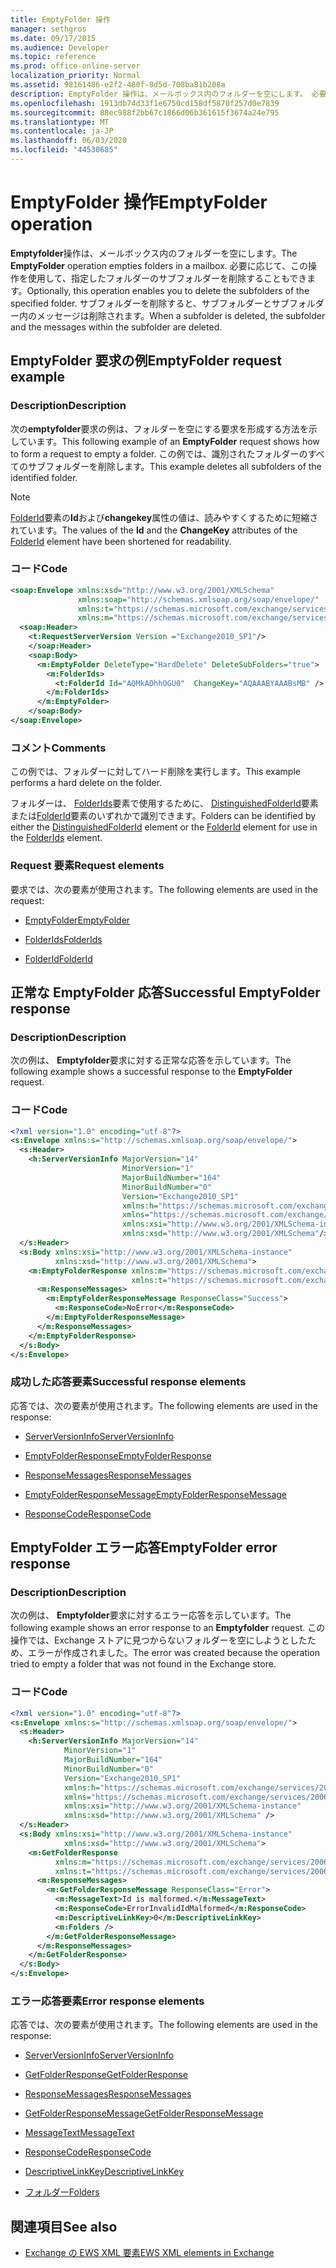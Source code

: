 ```yaml
---
title: EmptyFolder 操作
manager: sethgros
ms.date: 09/17/2015
ms.audience: Developer
ms.topic: reference
ms.prod: office-online-server
localization_priority: Normal
ms.assetid: 98161486-e2f2-480f-8d5d-708ba81b208a
description: EmptyFolder 操作は、メールボックス内のフォルダーを空にします。 必要に応じて、この操作を使用して、指定したフォルダーのサブフォルダーを削除することもできます。 サブフォルダーを削除すると、サブフォルダーとサブフォルダー内のメッセージは削除されます。
ms.openlocfilehash: 1913db74d33f1e6750cd158df5870f257d0e7839
ms.sourcegitcommit: 88ec988f2bb67c1866d06b361615f3674a24e795
ms.translationtype: MT
ms.contentlocale: ja-JP
ms.lasthandoff: 06/03/2020
ms.locfileid: "44530685"
---
```

# <a name="emptyfolder-operation"></a><span data-ttu-id="0c977-105">EmptyFolder 操作</span><span class="sxs-lookup"><span data-stu-id="0c977-105">EmptyFolder operation</span></span>

<span data-ttu-id="0c977-106">**Emptyfolder**操作は、メールボックス内のフォルダーを空にします。</span><span class="sxs-lookup"><span data-stu-id="0c977-106">The **EmptyFolder** operation empties folders in a mailbox.</span></span> <span data-ttu-id="0c977-107">必要に応じて、この操作を使用して、指定したフォルダーのサブフォルダーを削除することもできます。</span><span class="sxs-lookup"><span data-stu-id="0c977-107">Optionally, this operation enables you to delete the subfolders of the specified folder.</span></span> <span data-ttu-id="0c977-108">サブフォルダーを削除すると、サブフォルダーとサブフォルダー内のメッセージは削除されます。</span><span class="sxs-lookup"><span data-stu-id="0c977-108">When a subfolder is deleted, the subfolder and the messages within the subfolder are deleted.</span></span> 
  
## <a name="emptyfolder-request-example"></a><span data-ttu-id="0c977-109">EmptyFolder 要求の例</span><span class="sxs-lookup"><span data-stu-id="0c977-109">EmptyFolder request example</span></span>

### <a name="description"></a><span data-ttu-id="0c977-110">Description</span><span class="sxs-lookup"><span data-stu-id="0c977-110">Description</span></span>

<span data-ttu-id="0c977-111">次の**emptyfolder**要求の例は、フォルダーを空にする要求を形成する方法を示しています。</span><span class="sxs-lookup"><span data-stu-id="0c977-111">This following example of an **EmptyFolder** request shows how to form a request to empty a folder.</span></span> <span data-ttu-id="0c977-112">この例では、識別されたフォルダーのすべてのサブフォルダーを削除します。</span><span class="sxs-lookup"><span data-stu-id="0c977-112">This example deletes all subfolders of the identified folder.</span></span> 
  
> [!NOTE]
> <span data-ttu-id="0c977-113">[FolderId](folderid.md)要素の**Id**および**changekey**属性の値は、読みやすくするために短縮されています。</span><span class="sxs-lookup"><span data-stu-id="0c977-113">The values of the **Id** and the **ChangeKey** attributes of the [FolderId](folderid.md) element have been shortened for readability.</span></span> 
  
### <a name="code"></a><span data-ttu-id="0c977-114">コード</span><span class="sxs-lookup"><span data-stu-id="0c977-114">Code</span></span>

```XML
<soap:Envelope xmlns:xsd="http://www.w3.org/2001/XMLSchema"
               xmlns:soap="http://schemas.xmlsoap.org/soap/envelope/"
               xmlns:t="https://schemas.microsoft.com/exchange/services/2006/types"
               xmlns:m="https://schemas.microsoft.com/exchange/services/2006/messages">
  <soap:Header>
    <t:RequestServerVersion Version ="Exchange2010_SP1"/>
    </soap:Header>
    <soap:Body>
      <m:EmptyFolder DeleteType="HardDelete" DeleteSubFolders="true">
        <m:FolderIds>
          <t:FolderId Id="AQMkADhhOGU0"  ChangeKey="AQAAABYAAABsMB" />
        </m:FolderIds>
      </m:EmptyFolder>
    </soap:Body>
</soap:Envelope>

```

### <a name="comments"></a><span data-ttu-id="0c977-115">コメント</span><span class="sxs-lookup"><span data-stu-id="0c977-115">Comments</span></span>

<span data-ttu-id="0c977-116">この例では、フォルダーに対してハード削除を実行します。</span><span class="sxs-lookup"><span data-stu-id="0c977-116">This example performs a hard delete on the folder.</span></span>
  
<span data-ttu-id="0c977-117">フォルダーは、 [FolderIds](folderids.md)要素で使用するために、 [DistinguishedFolderId](distinguishedfolderid.md)要素または[FolderId](folderid.md)要素のいずれかで識別できます。</span><span class="sxs-lookup"><span data-stu-id="0c977-117">Folders can be identified by either the [DistinguishedFolderId](distinguishedfolderid.md) element or the [FolderId](folderid.md) element for use in the [FolderIds](folderids.md) element.</span></span> 
  
### <a name="request-elements"></a><span data-ttu-id="0c977-118">Request 要素</span><span class="sxs-lookup"><span data-stu-id="0c977-118">Request elements</span></span>

<span data-ttu-id="0c977-119">要求では、次の要素が使用されます。</span><span class="sxs-lookup"><span data-stu-id="0c977-119">The following elements are used in the request:</span></span>
  
- [<span data-ttu-id="0c977-120">EmptyFolder</span><span class="sxs-lookup"><span data-stu-id="0c977-120">EmptyFolder</span></span>](emptyfolder.md)
    
- [<span data-ttu-id="0c977-121">FolderIds</span><span class="sxs-lookup"><span data-stu-id="0c977-121">FolderIds</span></span>](folderids.md)
    
- [<span data-ttu-id="0c977-122">FolderId</span><span class="sxs-lookup"><span data-stu-id="0c977-122">FolderId</span></span>](folderid.md)
    
## <a name="successful-emptyfolder-response"></a><span data-ttu-id="0c977-123">正常な EmptyFolder 応答</span><span class="sxs-lookup"><span data-stu-id="0c977-123">Successful EmptyFolder response</span></span>

### <a name="description"></a><span data-ttu-id="0c977-124">Description</span><span class="sxs-lookup"><span data-stu-id="0c977-124">Description</span></span>

<span data-ttu-id="0c977-125">次の例は、 **Emptyfolder**要求に対する正常な応答を示しています。</span><span class="sxs-lookup"><span data-stu-id="0c977-125">The following example shows a successful response to the **EmptyFolder** request.</span></span> 
  
### <a name="code"></a><span data-ttu-id="0c977-126">コード</span><span class="sxs-lookup"><span data-stu-id="0c977-126">Code</span></span>

```XML
<?xml version="1.0" encoding="utf-8"?>
<s:Envelope xmlns:s="http://schemas.xmlsoap.org/soap/envelope/">
  <s:Header>
    <h:ServerVersionInfo MajorVersion="14" 
                         MinorVersion="1" 
                         MajorBuildNumber="164" 
                         MinorBuildNumber="0" 
                         Version="Exchange2010_SP1"
                         xmlns:h="https://schemas.microsoft.com/exchange/services/2006/types"
                         xmlns="https://schemas.microsoft.com/exchange/services/2006/types"
                         xmlns:xsi="http://www.w3.org/2001/XMLSchema-instance"
                         xmlns:xsd="http://www.w3.org/2001/XMLSchema"/>
  </s:Header>
  <s:Body xmlns:xsi="http://www.w3.org/2001/XMLSchema-instance"
          xmlns:xsd="http://www.w3.org/2001/XMLSchema">
    <m:EmptyFolderResponse xmlns:m="https://schemas.microsoft.com/exchange/services/2006/messages"
                           xmlns:t="https://schemas.microsoft.com/exchange/services/2006/types">
      <m:ResponseMessages>
        <m:EmptyFolderResponseMessage ResponseClass="Success">
          <m:ResponseCode>NoError</m:ResponseCode>
        </m:EmptyFolderResponseMessage>
      </m:ResponseMessages>
    </m:EmptyFolderResponse>
  </s:Body>
</s:Envelope>

```

### <a name="successful-response-elements"></a><span data-ttu-id="0c977-127">成功した応答要素</span><span class="sxs-lookup"><span data-stu-id="0c977-127">Successful response elements</span></span>

<span data-ttu-id="0c977-128">応答では、次の要素が使用されます。</span><span class="sxs-lookup"><span data-stu-id="0c977-128">The following elements are used in the response:</span></span>
  
- [<span data-ttu-id="0c977-129">ServerVersionInfo</span><span class="sxs-lookup"><span data-stu-id="0c977-129">ServerVersionInfo</span></span>](serverversioninfo.md)
    
- [<span data-ttu-id="0c977-130">EmptyFolderResponse</span><span class="sxs-lookup"><span data-stu-id="0c977-130">EmptyFolderResponse</span></span>](emptyfolderresponse.md)
    
- [<span data-ttu-id="0c977-131">ResponseMessages</span><span class="sxs-lookup"><span data-stu-id="0c977-131">ResponseMessages</span></span>](responsemessages.md)
    
- [<span data-ttu-id="0c977-132">EmptyFolderResponseMessage</span><span class="sxs-lookup"><span data-stu-id="0c977-132">EmptyFolderResponseMessage</span></span>](emptyfolderresponsemessage.md)
    
- [<span data-ttu-id="0c977-133">ResponseCode</span><span class="sxs-lookup"><span data-stu-id="0c977-133">ResponseCode</span></span>](responsecode.md)
    
## <a name="emptyfolder-error-response"></a><span data-ttu-id="0c977-134">EmptyFolder エラー応答</span><span class="sxs-lookup"><span data-stu-id="0c977-134">EmptyFolder error response</span></span>

### <a name="description"></a><span data-ttu-id="0c977-135">Description</span><span class="sxs-lookup"><span data-stu-id="0c977-135">Description</span></span>

<span data-ttu-id="0c977-136">次の例は、 **Emptyfolder**要求に対するエラー応答を示しています。</span><span class="sxs-lookup"><span data-stu-id="0c977-136">The following example shows an error response to an **Emptyfolder** request.</span></span> <span data-ttu-id="0c977-137">この操作では、Exchange ストアに見つからないフォルダーを空にしようとしたため、エラーが作成されました。</span><span class="sxs-lookup"><span data-stu-id="0c977-137">The error was created because the operation tried to empty a folder that was not found in the Exchange store.</span></span> 
  
### <a name="code"></a><span data-ttu-id="0c977-138">コード</span><span class="sxs-lookup"><span data-stu-id="0c977-138">Code</span></span>

```XML
<?xml version="1.0" encoding="utf-8"?>
<s:Envelope xmlns:s="http://schemas.xmlsoap.org/soap/envelope/">
  <s:Header>
    <h:ServerVersionInfo MajorVersion="14" 
            MinorVersion="1" 
            MajorBuildNumber="164" 
            MinorBuildNumber="0" 
            Version="Exchange2010_SP1" 
            xmlns:h="https://schemas.microsoft.com/exchange/services/2006/types" 
            xmlns="https://schemas.microsoft.com/exchange/services/2006/types" 
            xmlns:xsi="http://www.w3.org/2001/XMLSchema-instance" 
            xmlns:xsd="http://www.w3.org/2001/XMLSchema" />
  </s:Header>
  <s:Body xmlns:xsi="http://www.w3.org/2001/XMLSchema-instance" 
            xmlns:xsd="http://www.w3.org/2001/XMLSchema">
    <m:GetFolderResponse 
          xmlns:m="https://schemas.microsoft.com/exchange/services/2006/messages" 
          xmlns:t="https://schemas.microsoft.com/exchange/services/2006/types">
      <m:ResponseMessages>
        <m:GetFolderResponseMessage ResponseClass="Error">
          <m:MessageText>Id is malformed.</m:MessageText>
          <m:ResponseCode>ErrorInvalidIdMalformed</m:ResponseCode>
          <m:DescriptiveLinkKey>0</m:DescriptiveLinkKey>
          <m:Folders />
        </m:GetFolderResponseMessage>
      </m:ResponseMessages>
    </m:GetFolderResponse>
  </s:Body>
</s:Envelope>
```

### <a name="error-response-elements"></a><span data-ttu-id="0c977-139">エラー応答要素</span><span class="sxs-lookup"><span data-stu-id="0c977-139">Error response elements</span></span>

<span data-ttu-id="0c977-140">応答では、次の要素が使用されます。</span><span class="sxs-lookup"><span data-stu-id="0c977-140">The following elements are used in the response:</span></span>
  
- [<span data-ttu-id="0c977-141">ServerVersionInfo</span><span class="sxs-lookup"><span data-stu-id="0c977-141">ServerVersionInfo</span></span>](serverversioninfo.md)
    
- [<span data-ttu-id="0c977-142">GetFolderResponse</span><span class="sxs-lookup"><span data-stu-id="0c977-142">GetFolderResponse</span></span>](getfolderresponse.md)
    
- [<span data-ttu-id="0c977-143">ResponseMessages</span><span class="sxs-lookup"><span data-stu-id="0c977-143">ResponseMessages</span></span>](responsemessages.md)
    
- [<span data-ttu-id="0c977-144">GetFolderResponseMessage</span><span class="sxs-lookup"><span data-stu-id="0c977-144">GetFolderResponseMessage</span></span>](getfolderresponsemessage.md)
    
- [<span data-ttu-id="0c977-145">MessageText</span><span class="sxs-lookup"><span data-stu-id="0c977-145">MessageText</span></span>](messagetext.md)
    
- [<span data-ttu-id="0c977-146">ResponseCode</span><span class="sxs-lookup"><span data-stu-id="0c977-146">ResponseCode</span></span>](responsecode.md)
    
- [<span data-ttu-id="0c977-147">DescriptiveLinkKey</span><span class="sxs-lookup"><span data-stu-id="0c977-147">DescriptiveLinkKey</span></span>](descriptivelinkkey.md)
    
- [<span data-ttu-id="0c977-148">フォルダー</span><span class="sxs-lookup"><span data-stu-id="0c977-148">Folders</span></span>](folders-ex15websvcsotherref.md)
    
## <a name="see-also"></a><span data-ttu-id="0c977-149">関連項目</span><span class="sxs-lookup"><span data-stu-id="0c977-149">See also</span></span>

- [<span data-ttu-id="0c977-150">Exchange の EWS XML 要素</span><span class="sxs-lookup"><span data-stu-id="0c977-150">EWS XML elements in Exchange</span></span>](ews-xml-elements-in-exchange.md)

